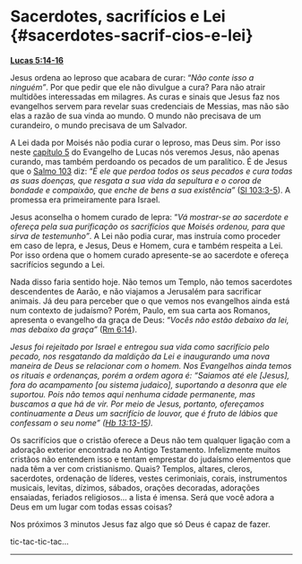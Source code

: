 # Sacerdotes, sacrifícios e Lei {#sacerdotes-sacrif-cios-e-lei}

[**Lucas 5:14-16**](http://bibliaonline.com.br/acf/lc/5/14-16)

Jesus ordena ao leproso que acabara de curar: “_Não conte isso a ninguém”_. Por que pedir que ele não divulgue a cura? Para não atrair multidões interessadas em milagres. As curas e sinais que Jesus faz nos evangelhos servem para revelar suas credenciais de Messias, mas não são elas a razão de sua vinda ao mundo. O mundo não precisava de um curandeiro, o mundo precisava de um Salvador.

A Lei dada por Moisés não podia curar o leproso, mas Deus sim. Por isso neste [capítulo 5](http://bibliaonline.com.br/acf/lc/5) do Evangelho de Lucas nós veremos Jesus, não apenas curando, mas também perdoando os pecados de um paralítico. É de Jesus que o [Salmo 103](http://bibliaonline.com.br/acf/sl/103) diz: “_É ele que perdoa todos os seus pecados e cura todas as suas doenças, que resgata a sua vida da sepultura e o coroa de bondade e compaixão, que enche de bens a sua existência”_ ([Sl 103:3-5](http://bibliaonline.com.br/acf/sl/103/3-5)). A promessa era primeiramente para Israel.

Jesus aconselha o homem curado de lepra: “_Vá mostrar-se ao sacerdote e ofereça pela sua purificação os sacrifícios que Moisés ordenou, para que sirva de testemunho”_. A Lei não podia curar, mas instruía como proceder em caso de lepra, e Jesus, Deus e Homem, cura e também respeita a Lei. Por isso ordena que o homem curado apresente-se ao sacerdote e ofereça sacrifícios segundo a Lei.

Nada disso faria sentido hoje. Não temos um Templo, não temos sacerdotes descendentes de Aarão, e não viajamos a Jerusalém para sacrificar animais. Já deu para perceber que o que vemos nos evangelhos ainda está num contexto de judaísmo? Porém, Paulo, em sua carta aos Romanos, apresenta o evangelho da graça de Deus: “_Vocês não estão debaixo da lei, mas debaixo da graça”_ ([Rm 6:14](http://bibliaonline.com.br/acf/rm/6/14)).

_Jesus foi rejeitado por Israel e entregou sua vida como sacrifício pelo pecado, nos resgatando da maldição da Lei e inaugurando uma nova maneira de Deus se relacionar com o homem. Nos Evangelhos ainda temos os rituais e ordenanças, porém a ordem agora é: “Saiamos até ele [Jesus], fora do acampamento [ou sistema judaico], suportando a desonra que ele suportou. Pois não temos aqui nenhuma cidade permanente, mas buscamos a que há de vir. Por meio de Jesus, portanto, ofereçamos continuamente a Deus um sacrifício de louvor, que é fruto de lábios que confessam o seu nome” (_[_Hb 13:13-15_](http://bibliaonline.com.br/acf/hb/13/13-15)_)._

Os sacrifícios que o cristão oferece a Deus não tem qualquer ligação com a adoração exterior encontrada no Antigo Testamento. Infelizmente muitos cristãos não entendem isso e tentam emprestar do judaísmo elementos que nada têm a ver com cristianismo. Quais? Templos, altares, cleros, sacerdotes, ordenação de líderes, vestes cerimoniais, corais, instrumentos musicais, levitas, dízimos, sábados, orações decoradas, adorações ensaiadas, feriados religiosos... a lista é imensa. Será que você adora a Deus em um lugar com todas essas coisas?

Nos próximos 3 minutos Jesus faz algo que só Deus é capaz de fazer.

tic-tac-tic-tac...

*****